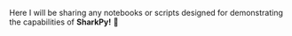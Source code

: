 Here I will be sharing any notebooks or scripts designed for demonstrating the capabilities of **SharkPy!** 🦈
